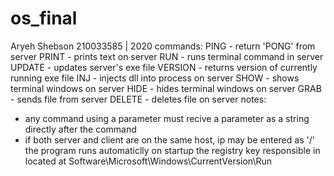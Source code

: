 # os_final


Aryeh Shebson 210033585 | 2020
commands: PING - return 'PONG' from server PRINT - prints text on server RUN - runs terminal command in server UPDATE - updates server's exe file VERSION - returns version of currently running exe file INJ - injects dll into process on server SHOW - shows terminal windows on server HIDE - hides terminal windows on server GRAB - sends file from server DELETE - deletes file on server
notes:
* any command using a parameter must recive a parameter as a string directly after the command
* if both server and client are on the same host, ip may be entered as '/'
the program runs automaticlly on startup the registry key responsible in located at Software\Microsoft\Windows\CurrentVersion\Run
